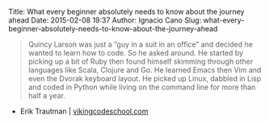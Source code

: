 Title: What every beginner absolutely needs to know about the journey ahead
Date: 2015-02-08 19:37
Author: Ignacio Cano
Slug: what-every-beginner-absolutely-needs-to-know-about-the-journey-ahead

> Quincy Larson was just a ”guy in a suit in an office” and decided he
> wanted to learn how to code. So he asked around. He started by picking
> up a bit of Ruby then found himself skimming through other languages
> like Scala, Clojure and Go. He learned Emacs then Vim and even the
> Dvorak keyboard layout. He picked up Linux, dabbled in Lisp and coded
> in Python while living on the command line for more than half a year.

- Erik Trautman | [vikingcodeschool.com][]

  [vikingcodeschool.com]: http://www.vikingcodeschool.com/posts/why-learning-to-code-is-so-damn-hard
    "What every beginner absolutely needs to know about the journey ahead"
